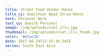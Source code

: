 ```yaml
---
title: Street Food Vendor-Hanoi
title_cy: Gweithiwr Bwyd Stryd-Hanoi
text: Personal Work
text_cy: Gwaith Personol
image: /img/uploads/viet_illu.jpg
thumbnail: /img/uploads/viet_illu_thumb.jpg
color: '#e2ac2b'
date: 2017-06-24T21:41:10.542Z
series: South East Asia
---
```





